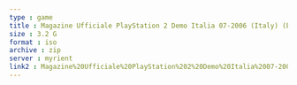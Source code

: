 ```yaml
---
type : game
title : Magazine Ufficiale PlayStation 2 Demo Italia 07-2006 (Italy) (En,Fr,De,Es,It)
size : 3.2 G
format : iso
archive : zip
server : myrient
link2 : Magazine%20Ufficiale%20PlayStation%202%20Demo%20Italia%2007-2006%20%28Italy%29%20%28En%2CFr%2CDe%2CEs%2CIt%29
---
```

